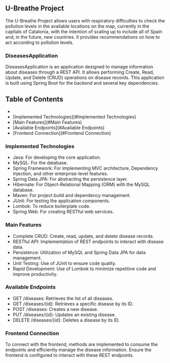 ## U-Breathe Project
The U-Breathe Project allows users with respiratory difficulties to check the pollution levels in the available locations on the map, currently in the capitals of Catalonia, with the intention of scaling up to include all of Spain and, in the future, new countries. It provides recommendations on how to act according to pollution levels.

### DiseasesApplication
DiseasesApplication is an application designed to manage information about diseases through a REST API. It allows performing Create, Read, Update, and Delete (CRUD) operations on disease records. This application is built using Spring Boot for the backend and several key dependencies.

## Table of Contents
- 
- [Implemented Technologies](#Implemented Technologies)
- [Main Features](#Main Features)
- [Available Endpoints](#Available Endpoints)
- [Frontend Connection](#Frontend Connection)


### Implemented Technologies

- Java: For developing the core application.
- MySQL: For the database.
- Spring Framework: For implementing MVC architecture, Dependency Injection, and other enterprise-level features.
- Spring Data JPA: For abstracting the persistence layer.
- Hibernate: For Object-Relational Mapping (ORM) with the MySQL database.
- Maven: For project build and dependency management.
- JUnit: For testing the application components.
- Lombok: To reduce boilerplate code.
- Spring Web: For creating RESTful web services.

### Main Features

- Complete CRUD: Create, read, update, and delete disease records.
- RESTful API: Implementation of REST endpoints to interact with disease data.
- Persistence: Utilization of MySQL and Spring Data JPA for data management.
- Unit Testing: Use of JUnit to ensure code quality.
- Rapid Development: Use of Lombok to minimize repetitive code and improve productivity.

### Available Endpoints

- GET /diseases: Retrieves the list of all diseases.
- GET /diseases/{id}: Retrieves a specific disease by its ID.
- POST /diseases: Creates a new disease.
- PUT /diseases/{id}: Updates an existing disease.
- DELETE /diseases/{id}: Deletes a disease by its ID.

### Frontend Connection
To connect with the frontend, methods are implemented to consume the endpoints and efficiently manage the disease information. Ensure the frontend is configured to interact with these REST endpoints.